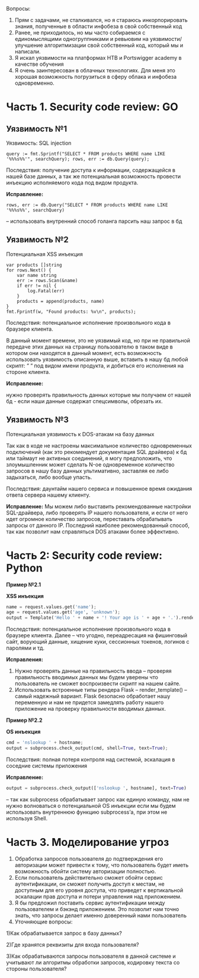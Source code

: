 Вопросы: 
1.	Прям с задачами, не сталкивался, но я стараюсь инкорпорировать знания, полученные в области инфобеза в свой собственный код
2.	Ранее, не приходилось, но мы часто собираемся с единомыслящими одногруппниками и ревьювим на уязвимости/улучшение алгоритмизации свой собственный код, который мы и написали.
3.	Я искал уязвимости на платформах HTB и Portswigger academy в качестве обучения
4.	Я очень заинтересован в облачных технологиях. Для меня это хорошая возможность погрузиться в сферу облака и инфобеза одновременно.

# Часть 1. Security code review: GO


## Уязвимость №1

Уязвимость: SQL injection
```golang 
query := fmt.Sprintf("SELECT * FROM products WHERE name LIKE '%%%s%%'", searchQuery); rows, err := db.Query(query);
```
   

Последствия: получение доступа к информации, содержащейся в нашей базе данных, а так же потенциальная возможность провести инъекцию исполняемого кода под видом продукта.

**Исправление:** 
```golang
rows, err := db.Query("SELECT * FROM products WHERE name LIKE '%%%s%%', searchQuery) 
```
– использовать внутренний способ голанга парсить наш запрос в бд


## Уязвимость №2
  
Потенциальная XSS инъекция
```golang
var products []string
for rows.Next() {
    var name string
    err := rows.Scan(&name)
    if err != nil {
        log.Fatal(err)
    }
    products = append(products, name)
}
fmt.Fprintf(w, "Found products: %v\n", products);
```
Последствия: потенциальное исполнение произвольного кода в браузере клиента.

В данный момент времени, это не уязвимый код, но при не правильной передаче этих данных на страницу пользователю в таком виде в котором они находятся в данный момент, есть возможность использовать уязвимость описанную выше, вставить в нашу бд любой скрипт: “<script>alert(“hello”)</script> “ под видом имени продукта, и добиться его исполнения на стороне клиента.

**Исправление:** 

нужно проверять правильность данных которые мы получаем от нашей бд - если наши данные содержат спецсимволы, обрезать их.

## Уязвимость №3

Потенциальная уязвимость к DOS-атакам на базу данных

Так как в коде не настроены максимальное количество одновременных подключений (как это рекомендует документация SQL драйвера) к бд или таймаут не активных соединений, я могу предположить, что злоумышленник может сделать N-ое одновременное количество запросов в нашу базу данных ультимативно, заставляя ее либо задыхаться, либо вообще упасть.

Последствия: даунтайм нашего сервиса и повышенное время ожидания ответа сервера нашему клиенту.

**Исправление:** 
Мы можем либо выставить рекомендованные настройки SQL-драйвера, либо проверять IP нашего пользователя, и если от него идет огромное количество запросов, переставать обрабатывать запросы от данного IP. Последний наиболее рекомендованный способ, так как позволит нам справляться DOS атаками более эффективно.


# Часть 2: Security code review: Python


**Пример №2.1**

**XSS инъекция** 
```python
name = request.values.get('name');
age = request.values.get('age', 'unknown');
output = Template('Hello ' + name + '! Your age is ' + age + '.').render();
```
Последствия: потенциальное исполнение произвольного кода в браузере клиента. Далее – что угодно, переадресация на фишинговый сайт, ворующий данные, хищение куки, сессионных токенов, логинов с паролями и тд.

**Исправления:**

1) Нужно проверять данные на правильность ввода – проверяя правильность вводимых данных мы будем уверены что пользователь не сможет воспроизвести скрипт на нашем сайте.
2) Использовать встроенные типы рендера Flask – render_template() – самый надежный вариант. Flask безопасно обработает нашу переменную и нам не придется замедлять работу нашего приложение на проверку правильности
вводимых данных.


**Пример №2.2**


**OS инъекция**
```python
cmd = 'nslookup ' + hostname;
output = subprocess.check_output(cmd, shell=True, text=True);
```
Последствия: полная потеря контроля над системой, эскалация в соседние системы приложения

**Исправление:** 
```python
output = subprocess.check_output(['nslookup ', hostname], text=True)
```
– так как subprocess обрабатывает запрос как единую команду, нам не нужно волноваться о потенциальной OS инъекции если мы будем использовать внутреннюю функцию subprocess’а, при этом не используя Shell.


# Часть 3. Моделирование угроз


1. Обработка запросов пользователя до подтверждения его авторизации может привести к тому, что пользователь будет иметь возможность обойти систему авторизации полностью. 
2. Если пользователь действительно сможет обойти сервис аутентификации, он сможет получить доступ к местам, не доступным для его уровня доступа, что приведет к вертикальной эскалации прав доступа и потери управления над приложением.
3. Я бы предложил поставить сервис аутентификации между пользователем и бэкэнд приложением. Это позволит нам точно знать, что запросы делает именно доверенный нами пользователь
4. Уточняющие вопросы:

1)Как обрабатывается запрос в базу данных?
   
2)Где хранятся реквизиты для входа пользователя?

3)Как обрабатываются запросы пользователя в данной системе и учитывают ли алгоритмы обработки запросов, кодировку текста со стороны пользователя?
